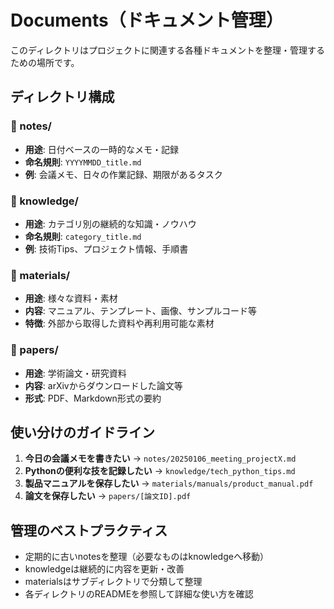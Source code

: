 # Documents（ドキュメント管理）

このディレクトリはプロジェクトに関連する各種ドキュメントを整理・管理するための場所です。

## ディレクトリ構成

### 📂 notes/
- **用途**: 日付ベースの一時的なメモ・記録
- **命名規則**: `YYYYMMDD_title.md`
- **例**: 会議メモ、日々の作業記録、期限があるタスク

### 📂 knowledge/
- **用途**: カテゴリ別の継続的な知識・ノウハウ
- **命名規則**: `category_title.md`
- **例**: 技術Tips、プロジェクト情報、手順書

### 📂 materials/
- **用途**: 様々な資料・素材
- **内容**: マニュアル、テンプレート、画像、サンプルコード等
- **特徴**: 外部から取得した資料や再利用可能な素材

### 📂 papers/
- **用途**: 学術論文・研究資料
- **内容**: arXivからダウンロードした論文等
- **形式**: PDF、Markdown形式の要約

## 使い分けのガイドライン

1. **今日の会議メモを書きたい** → `notes/20250106_meeting_projectX.md`
2. **Pythonの便利な技を記録したい** → `knowledge/tech_python_tips.md`
3. **製品マニュアルを保存したい** → `materials/manuals/product_manual.pdf`
4. **論文を保存したい** → `papers/[論文ID].pdf`

## 管理のベストプラクティス

- 定期的に古いnotesを整理（必要なものはknowledgeへ移動）
- knowledgeは継続的に内容を更新・改善
- materialsはサブディレクトリで分類して整理
- 各ディレクトリのREADMEを参照して詳細な使い方を確認